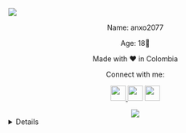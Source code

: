<a href="https://github.com/anxo2077"><img src="https://cardivo.vercel.app/api?name=Anxo2077&description=Hi,%20i%27m%20Anxo2077%20and%20i%27m%20just%20a%20newbie%20programmer👋&image=https://avatars.githubusercontent.com/u/78989681?v=4&usqp=CAU&backgroundColor=%23ecf0f1&instagram=@anxo2077&github=anxo2077&pattern=leaf&colorPattern=%23eaeaea" /><a>
<p align="center">Name: anxo2077</p>
<p align="center">Age: 18📍</p>
<p align="center">Made with ♥ in Colombia</p>
<p align="center">Connect with me:</p>
<div> 
  <p align="center">
  <a href="https://www.youtube.com/channel/UCDbYHpkLNRmwNKHFXqFmYUQ" target="_blank"><img src="https://www.svgrepo.com/show/157839/youtube.svg" width="30" height="30">   </a>
  <a href = "https://api.whatsapp.com/send?phone=+573225236629&text=%F0%9F%8E%B4"><img src="https://www.svgrepo.com/show/354560/whatsapp.svg" width="30" height="30"></a>
  <a href="https://www.instagram.com/anxo2077/" target="_blank"><img src="https://www.svgrepo.com/show/111199/instagram.svg" width="30" height="30"></a>
  </p>
  <div align="center">
    <a href="https://open.spotify.com/user/6pbw0k6kv4t0vifwtksmo9r7s?si=2f79d78bd9fb4e08"><img src="https://spotify-github-profile.vercel.app/api/view? uid=6pbw0k6kv4t0vifwtksmo9r7s&cover_image=true&theme=novatorem&bar_color=53b14f&bar_color_cover=true" /><a>
  </div>
</div>
<details>
 <summary>My stats in Github</summary>
 <p align="center"><a href="https://github.com/anxo2077"><img src="https://github-readme-stats.vercel.app/api?username=anxo2077&show_icons=true&theme=radical"></a></p>
</details>

